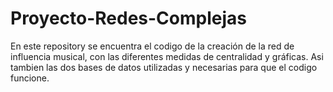 # Proyecto-Redes-Complejas
En este repository se encuentra el codigo de la creación de la red de influencia musical, con las diferentes medidas de centralidad y gráficas.
Asi tambien las dos bases de datos utilizadas y necesarias para que el codigo funcione.
